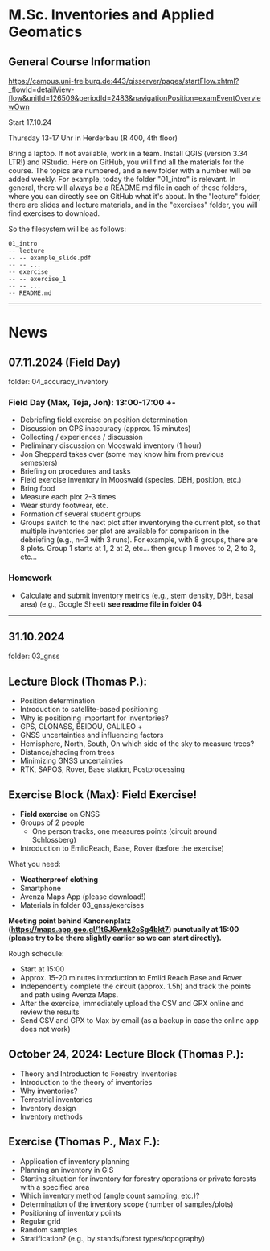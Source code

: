 # M.Sc. Inventories and Applied Geomatics
## General Course Information

https://campus.uni-freiburg.de:443/qisserver/pages/startFlow.xhtml?_flowId=detailView-flow&unitId=126509&periodId=2483&navigationPosition=examEventOverviewOwn

Start 17.10.24

Thursday 13-17 Uhr in Herderbau (R 400, 4th floor)

Bring a laptop. If not available, work in a team.
Install QGIS (version 3.34 LTR!) and RStudio.
Here on GitHub, you will find all the materials for the course. The topics are numbered, and a new folder with a number will be added weekly. For example, today the folder "01_intro" is relevant. In general, there will always be a README.md file in each of these folders, where you can directly see on GitHub what it's about. In the "lecture" folder, there are slides and lecture materials, and in the "exercises" folder, you will find exercises to download.

So the filesystem will be as follows:

```
01_intro
-- lecture
-- -- example_slide.pdf
-- -- ...
-- exercise
-- -- exercise_1
-- -- ...
-- README.md
```

---------------------------

# News

## 07.11.2024 (Field Day)

folder: 04_accuracy_inventory

### Field Day (Max, Teja, Jon): 13:00-17:00 +-

- Debriefing field exercise on position determination
- Discussion on GPS inaccuracy (approx. 15 minutes)
- Collecting / experiences / discussion
- Preliminary discussion on Mooswald inventory (1 hour)
- Jon Sheppard takes over (some may know him from previous semesters)
- Briefing on procedures and tasks
- Field exercise inventory in Mooswald (species, DBH, position, etc.)
- Bring food
- Measure each plot 2-3 times
- Wear sturdy footwear, etc.
- Formation of several student groups
- Groups switch to the next plot after inventorying the current plot, so that multiple inventories per plot are available for comparison in the debriefing (e.g., n=3 with 3 runs). For example, with 8 groups, there are 8 plots. Group 1 starts at 1, 2 at 2, etc... then group 1 moves to 2, 2 to 3, etc...

### Homework

- Calculate and submit inventory metrics (e.g., stem density, DBH, basal area) (e.g., Google Sheet)
**see readme file in folder 04**

----------------------------

## 31.10.2024

folder: 03_gnss

## Lecture Block (Thomas P.):

- Position determination
- Introduction to satellite-based positioning
- Why is positioning important for inventories?
- GPS, GLONASS, BEIDOU, GALILEO +
- GNSS uncertainties and influencing factors
- Hemisphere, North, South, On which side of the sky to measure trees?
- Distance/shading from trees
- Minimizing GNSS uncertainties
- RTK, SAPOS, Rover, Base station, Postprocessing

## Exercise Block (Max): Field Exercise!

- **Field exercise** on GNSS
- Groups of 2 people
    - One person tracks, one measures points (circuit around Schlossberg)
- Introduction to EmlidReach, Base, Rover (before the exercise)

What you need:

- **Weatherproof clothing**
- Smartphone
- Avenza Maps App (please download!)
- Materials in folder 03_gnss/exercises

**Meeting point behind Kanonenplatz (https://maps.app.goo.gl/1t6J6wnk2cSg4bkt7) punctually at 15:00 (please try to be there slightly earlier so we can start directly).**

Rough schedule:

- Start at 15:00
- Approx. 15-20 minutes introduction to Emlid Reach Base and Rover
- Independently complete the circuit (approx. 1.5h) and track the points and path using Avenza Maps.
- After the exercise, immediately upload the CSV and GPX online and review the results
- Send CSV and GPX to Max by email (as a backup in case the online app does not work)


## October 24, 2024: Lecture Block (Thomas P.):
- Theory and Introduction to Forestry Inventories
- Introduction to the theory of inventories
- Why inventories?
- Terrestrial inventories
- Inventory design
- Inventory methods

## Exercise (Thomas P., Max F.):

- Application of inventory planning
- Planning an inventory in GIS
- Starting situation for inventory for forestry operations or private forests with a specified area
- Which inventory method (angle count sampling, etc.)?
- Determination of the inventory scope (number of samples/plots)
- Positioning of inventory points
- Regular grid
- Random samples
- Stratification? (e.g., by stands/forest types/topography)
